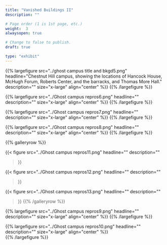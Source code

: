 ```yaml
---
title: "Vanished Buildings II"
description: ""

# Page order (1 is 1st page, etc.)
weight:  3
alwaysopen: true

# Change to false to publish.
draft: true

type: "exhibit"
---
```


{{% largefigure src="../ghost campus title and bkgd5.png"
                headline="Chestnut Hill campus, showing the locations of Hancock House, McHugh Forum, Roberts Center, and the barracks, and Thomas More Hall."
                description=""
                size="x-large" align="center" %}}
{{% /largefigure %}}

{{% largefigure src="../Ghost campus repros6.png"
                headline=""
                description="" 
                size="x-large" align="center" %}}
{{% /largefigure %}}

{{% largefigure src="../Ghost campus repros7.png"
                headline=""
                description="" 
                size="x-large" align="center" %}}
{{% /largefigure %}}

{{% largefigure src="../Ghost campus repros8.png"
                headline=""
                description="" 
                size="x-large" align="center" %}}
{{% /largefigure %}}

{{% galleryrow %}}

{{< figure src="../Ghost campus repros11.png"
           headline=""
           description=""
>}}

{{< figure src="../Ghost campus repros12.png"
           headline=""
           description=""
>}}

{{< figure src="../Ghost campus repros13.png"
           headline=""
           description=""
>}}
{{% /galleryrow %}}

{{% largefigure src="../Ghost campus repros9.png"
                headline=""
                description="" 
               size="x-large" align="center" %}}
{{% /largefigure %}}

{{% largefigure src="../Ghost campus repros10.png"
                headline=""
                description="" 
                size="x-large" align="center" %}}				
{{% /largefigure %}}



